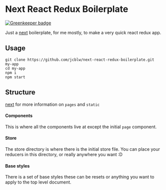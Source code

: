 # Next React Redux Boilerplate

[![Greenkeeper badge](https://badges.greenkeeper.io/jcblw/next-react-redux-boilerplate.svg)](https://greenkeeper.io/)

Just a [next](https://github.com/zeit/next.js) boilerplate, for me mostly, to make a very quick react redux app.

## Usage

```shell
git clone https://github.com/jcblw/next-react-redux-boilerplate.git my-app
cd my-app
npm i
npm start
```

## Structure

[next](https://github.com/zeit/next.js) for more information on `pages` and `static`

#### Components

This is where all the components live at except the initial `page` component.

#### Store

The store directory is where there is the initial store file. You can place your reducers in this directory, or really anywhere you want :D

#### Base styles

There is a set of base styles these can be resets or anything you want to apply to the top level document.
